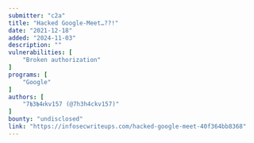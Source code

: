 ```yaml
---
submitter: "c2a"
title: "Hacked Google-Meet…??!"
date: "2021-12-18"
added: "2024-11-03"
description: ""
vulnerabilities: [
    "Broken authorization"
]
programs: [
    "Google"
]
authors: [
    "7𝖍3𝖍4𝖈kv157 (@7h3h4ckv157)"
]
bounty: "undisclosed"
link: "https://infosecwriteups.com/hacked-google-meet-40f364bb8368"
---
```




